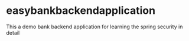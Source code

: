 # easybankbackendapplication
This a demo bank backend application for learning the spring security in detail
